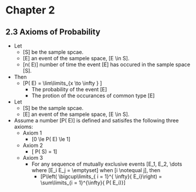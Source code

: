 # Chapter 2

## 2.3 Axioms of Probability
* Let
  * \[S\] be the sample spcae.
  * \[E\] an event of the sampele space, \[E \in S\].
  * \[n( E)\] number of time the event \[E\] has occured in the sample space \[S\].
* Then
  * \[P( E) = \lim\limits_{x \to \infty } \]
      * The probability of the event \[E\]
      * The protion of the occurances of common type \[E\]
* Let
  * \[S\] be the sample spcae.
  * \[E\] an event of the sampele space, \[E \in S\].
* Assume a number \[P( E)\] is defined and satisifes the
following three axioms:
  * Axiom 1
      * \[0 \le P( E) \le 1\]
  * Axiom 2
      * \[ P( S) = 1\]
  * Axiom 3
      * For any sequence of mutually exclusive events \[E_1, E_2, \dots where \[E_i E_j = \emptyset\] when \[i \notequal j\], then
          * \[P\left( \bigcup\limits_{ i = 1}^{ \infty}{ E_i}\right) 
            = \sum\limits_{i = 1}^{\infty}{ P( E_i)}\]